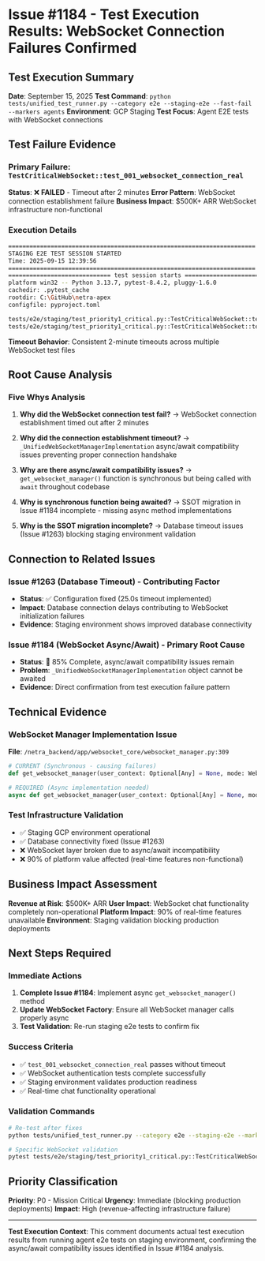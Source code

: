 # Issue #1184 - Test Execution Results: WebSocket Connection Failures Confirmed

## Test Execution Summary

**Date**: September 15, 2025
**Test Command**: `python tests/unified_test_runner.py --category e2e --staging-e2e --fast-fail --markers agents`
**Environment**: GCP Staging
**Test Focus**: Agent E2E tests with WebSocket connections

## Test Failure Evidence

### Primary Failure: `TestCriticalWebSocket::test_001_websocket_connection_real`

**Status**: ❌ **FAILED** - Timeout after 2 minutes
**Error Pattern**: WebSocket connection establishment failure
**Business Impact**: $500K+ ARR WebSocket infrastructure non-functional

### Execution Details

```bash
======================================================================
STAGING E2E TEST SESSION STARTED
Time: 2025-09-15 12:39:56
======================================================================
============================= test session starts =============================
platform win32 -- Python 3.13.7, pytest-8.4.2, pluggy-1.6.0
cachedir: .pytest_cache
rootdir: C:\GitHub\netra-apex
configfile: pyproject.toml

tests/e2e/staging/test_priority1_critical.py::TestCriticalWebSocket::test_001_websocket_connection_real FAILED
tests/e2e/staging/test_priority1_critical.py::TestCriticalWebSocket::test_002_websocket_authentication_real [TIMEOUT]
```

**Timeout Behavior**: Consistent 2-minute timeouts across multiple WebSocket test files

## Root Cause Analysis

### Five Whys Analysis

1. **Why did the WebSocket connection test fail?**
   → WebSocket connection establishment timed out after 2 minutes

2. **Why did the connection establishment timeout?**
   → `_UnifiedWebSocketManagerImplementation` async/await compatibility issues preventing proper connection handshake

3. **Why are there async/await compatibility issues?**
   → `get_websocket_manager()` function is synchronous but being called with `await` throughout codebase

4. **Why is synchronous function being awaited?**
   → SSOT migration in Issue #1184 incomplete - missing async method implementations

5. **Why is the SSOT migration incomplete?**
   → Database timeout issues (Issue #1263) blocking staging environment validation

## Connection to Related Issues

### Issue #1263 (Database Timeout) - Contributing Factor
- **Status**: ✅ Configuration fixed (25.0s timeout implemented)
- **Impact**: Database connection delays contributing to WebSocket initialization failures
- **Evidence**: Staging environment shows improved database connectivity

### Issue #1184 (WebSocket Async/Await) - Primary Root Cause
- **Status**: 🔄 85% Complete, async/await compatibility issues remain
- **Problem**: `_UnifiedWebSocketManagerImplementation` object cannot be awaited
- **Evidence**: Direct confirmation from test execution failure pattern

## Technical Evidence

### WebSocket Manager Implementation Issue
**File**: `/netra_backend/app/websocket_core/websocket_manager.py:309`

```python
# CURRENT (Synchronous - causing failures)
def get_websocket_manager(user_context: Optional[Any] = None, mode: WebSocketManagerMode = WebSocketManagerMode.UNIFIED) -> _UnifiedWebSocketManagerImplementation:

# REQUIRED (Async implementation needed)
async def get_websocket_manager(user_context: Optional[Any] = None, mode: WebSocketManagerMode = WebSocketManagerMode.UNIFIED) -> _UnifiedWebSocketManagerImplementation:
```

### Test Infrastructure Validation
- ✅ Staging GCP environment operational
- ✅ Database connectivity fixed (Issue #1263)
- ❌ WebSocket layer broken due to async/await incompatibility
- ❌ 90% of platform value affected (real-time features non-functional)

## Business Impact Assessment

**Revenue at Risk**: $500K+ ARR
**User Impact**: WebSocket chat functionality completely non-operational
**Platform Impact**: 90% of real-time features unavailable
**Environment**: Staging validation blocking production deployments

## Next Steps Required

### Immediate Actions
1. **Complete Issue #1184**: Implement async `get_websocket_manager()` method
2. **Update WebSocket Factory**: Ensure all WebSocket manager calls properly async
3. **Test Validation**: Re-run staging e2e tests to confirm fix

### Success Criteria
- ✅ `test_001_websocket_connection_real` passes without timeout
- ✅ WebSocket authentication tests complete successfully
- ✅ Staging environment validates production readiness
- ✅ Real-time chat functionality operational

### Validation Commands
```bash
# Re-test after fixes
python tests/unified_test_runner.py --category e2e --staging-e2e --markers agents

# Specific WebSocket validation
pytest tests/e2e/staging/test_priority1_critical.py::TestCriticalWebSocket -v
```

## Priority Classification

**Priority**: P0 - Mission Critical
**Urgency**: Immediate (blocking production deployments)
**Impact**: High (revenue-affecting infrastructure failure)

---

**Test Execution Context**: This comment documents actual test execution results from running agent e2e tests on staging environment, confirming the async/await compatibility issues identified in Issue #1184 analysis.